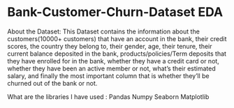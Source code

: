 # Bank-Customer-Churn-Dataset EDA

About the Dataset:
This Dataset contains the information about the customers(10000+ customers) that have an
account in the bank, their credit scores, the country they belong to, their gender, age, their
tenure, their current balance deposited in the bank, products/policies/Term deposits that they
have enrolled for in the bank, whether they have a credit card or not, whether they have been
an active member or not, what’s their estimated salary, and finally the most important column
that is whether they’ll be churned out of the bank or not.

What are the libraries I have used :
Pandas
Numpy
Seaborn
Matplotlib



